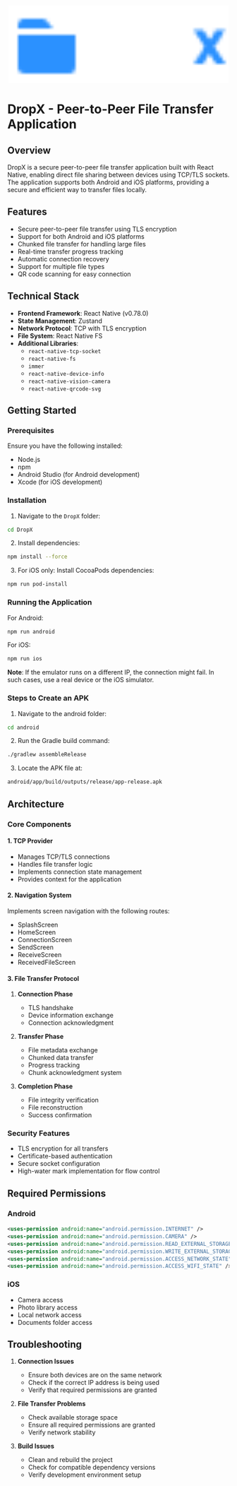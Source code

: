 <div align="center">
  <img src="./src/assets/images/logo_t.png" alt="DropX logo" width="500" height="175">
</div>

# DropX - Peer-to-Peer File Transfer Application

## Overview
DropX is a secure peer-to-peer file transfer application built with React Native, enabling direct file sharing between devices using TCP/TLS sockets. The application supports both Android and iOS platforms, providing a secure and efficient way to transfer files locally.

## Features
- Secure peer-to-peer file transfer using TLS encryption
- Support for both Android and iOS platforms
- Chunked file transfer for handling large files
- Real-time transfer progress tracking
- Automatic connection recovery
- Support for multiple file types
- QR code scanning for easy connection

## Technical Stack
- **Frontend Framework**: React Native (v0.78.0)
- **State Management**: Zustand
- **Network Protocol**: TCP with TLS encryption
- **File System**: React Native FS
- **Additional Libraries**:
  - `react-native-tcp-socket`
  - `react-native-fs`
  - `immer`
  - `react-native-device-info`
  - `react-native-vision-camera`
  - `react-native-qrcode-svg`

## Getting Started

### Prerequisites
Ensure you have the following installed:
- Node.js
- npm
- Android Studio (for Android development)
- Xcode (for iOS development)

### Installation

1. Navigate to the `DropX` folder:
```bash
cd DropX
```

2. Install dependencies:
```bash
npm install --force
```

3. For iOS only: Install CocoaPods dependencies:
```bash
npm run pod-install
```

### Running the Application

For Android:
```bash
npm run android
```

For iOS:
```bash
npm run ios
```

**Note**: If the emulator runs on a different IP, the connection might fail. In such cases, use a real device or the iOS simulator.

### Steps to Create an APK

1. Navigate to the android folder:
```bash
cd android
```

2. Run the Gradle build command:
```bash
./gradlew assembleRelease
```

3. Locate the APK file at:
```bash
android/app/build/outputs/release/app-release.apk
```

## Architecture

### Core Components

#### 1. TCP Provider
- Manages TCP/TLS connections
- Handles file transfer logic
- Implements connection state management
- Provides context for the application

#### 2. Navigation System
Implements screen navigation with the following routes:
- SplashScreen
- HomeScreen
- ConnectionScreen
- SendScreen
- ReceiveScreen
- ReceivedFileScreen

#### 3. File Transfer Protocol
1. **Connection Phase**
   - TLS handshake
   - Device information exchange
   - Connection acknowledgment

2. **Transfer Phase**
   - File metadata exchange
   - Chunked data transfer
   - Progress tracking
   - Chunk acknowledgment system

3. **Completion Phase**
   - File integrity verification
   - File reconstruction
   - Success confirmation

### Security Features
- TLS encryption for all transfers
- Certificate-based authentication
- Secure socket configuration
- High-water mark implementation for flow control

## Required Permissions

### Android
```xml
<uses-permission android:name="android.permission.INTERNET" />
<uses-permission android:name="android.permission.CAMERA" />
<uses-permission android:name="android.permission.READ_EXTERNAL_STORAGE" />
<uses-permission android:name="android.permission.WRITE_EXTERNAL_STORAGE" />
<uses-permission android:name="android.permission.ACCESS_NETWORK_STATE" />
<uses-permission android:name="android.permission.ACCESS_WIFI_STATE" />
```

### iOS
- Camera access
- Photo library access
- Local network access
- Documents folder access

## Troubleshooting

1. **Connection Issues**
   - Ensure both devices are on the same network
   - Check if the correct IP address is being used
   - Verify that required permissions are granted

2. **File Transfer Problems**
   - Check available storage space
   - Ensure all required permissions are granted
   - Verify network stability

3. **Build Issues**
   - Clean and rebuild the project
   - Check for compatible dependency versions
   - Verify development environment setup
